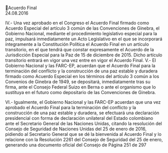 Acuerdo Final  
24.08.2016  


IV.-  Una  vez  aprobado  en  el  Congreso  el  Acuerdo  Final  firmado  como  Acuerdo 
Especial  del  artículo  3  común  de  las  Convenciones  de  Ginebra,  el  Gobierno 
Nacional,  mediante  el  procedimiento  legislativo  especial  para  la  paz,  impulsará 
inmediatamente  un  Acto  Legislativo  en  el  que  se  incorporará  íntegramente  a  la 
Constitución Política el Acuerdo Final en un artículo transitorio, en el que tendrá 
que constar expresamente el Acuerdo de la Jurisdicción Especial para la Paz de 15 
de diciembre de 2015. Dicho artículo transitorio entrará en vigor una vez entre en 
vigor el Acuerdo Final. 
V.-  El  Gobierno  Nacional  y  las  FARC-EP,  acuerdan  que  el  Acuerdo  Final  para  la 
terminación del conflicto y la construcción de una paz estable y duradera firmado 
como Acuerdo Especial en los términos del artículo 3 común a los Convenios de 
Ginebra  de  1949,  se  depositará,  inmediatamente  tras  su  firma,  ante  el  Consejo 
Federal  Suizo  en  Berna  o  ante  el  organismo  que  lo  sustituya  en  el  futuro  como 
depositario de las Convenciones de Ginebra. 
 
VI.-  Igualmente,  el  Gobierno  Nacional  y  las  FARC-EP  acuerdan  que  una  vez 
aprobado el Acuerdo Final para la terminación del conflicto y la construcción de 
una paz estable y duradera, se efectuará una declaración presidencial con forma 
de declaración unilateral del Estado colombiano ante el Secretario General de las 
Naciones  Unidas,  citando  la  resolución  del  Consejo  de  Seguridad  de  Naciones 
Unidas  del  25  de  enero  de  2016,  pidiendo  al  Secretario  General  que  se  dé  la 
bienvenida al Acuerdo Final y lo relacione con la Resolución 2261 del Consejo de 
Seguridad  del  25  de  enero,    generando  una  documento  oficial  del  Consejo  de 
Página 251 de 297 
 

